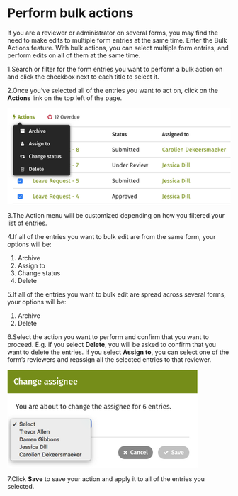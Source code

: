 # Perform bulk actions



If you are a reviewer or administrator on several forms, you may find the need to make edits to multiple form entries at the same time. Enter the Bulk Actions feature. With bulk actions, you can select multiple form entries, and perform edits on all of them at the same time.

1.Search or filter for the form entries you want to perform a bulk action on and click the checkbox next to each title to select it. 

2.Once you’ve selected all of the entries you want to act on, click on the **Actions** link on the top left of the page.

![](../../../.gitbook/assets/1%20%2828%29.png)



3.The Action menu will be customized depending on how you filtered your list of entries.

4.If all of the entries you want to bulk edit are from the same form, your options will be: 

1. Archive
2. Assign to
3. Change status
4. Delete

5.If all of the entries you want to bulk edit are spread across several forms, your options will be:

1. Archive
2. Delete

6.Select the action you want to perform and confirm that you want to proceed. E.g. if you select **Delete**, you will be asked to confirm that you want to delete the entries. If you select **Assign to**, you can select one of the form’s reviewers and reassign all the selected entries to that reviewer.

![](../../../.gitbook/assets/2%20%2824%29.png)

7.Click **Save** to save your action and apply it to all of the entries you selected.

